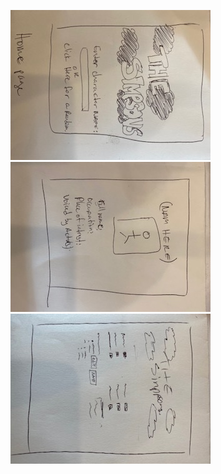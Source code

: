 ![Image of wireframe](https://github.com/btaps/Simpsons-Front-End/blob/master/wireframe/IMG_0035.jpg)
![Image of wireframe](https://github.com/btaps/Simpsons-Front-End/blob/master/wireframe/IMG_0036.jpg)
![Image of wireframe](https://github.com/btaps/Simpsons-Front-End/blob/master/wireframe/IMG_0037.jpg)
